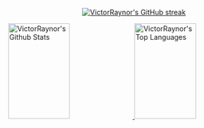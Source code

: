 <p align="center">
  <a href="https://github.com/VictorRaynor" >
    <img src="https://github-readme-streak-stats.herokuapp.com/?user=VictorRaynor&theme=codeSTACKr&border=9DAAF2" alt="VictorRaynor's GitHub streak"/>
  </a>
</p>

<a>
    <a href="https://github.com/VictorRaynor">
      <img alt="VictorRaynor's Github Stats" src="https://denvercoder1-github-readme-stats.vercel.app/api?username=VictorRaynor&show_icons=true&count_private=true&border_color=9DAAF2&bg_color=09131B&title_color=FF652F&icon_color=F8D866&text_color=FFFFFF" height="192px" width="49.5%"/>
    </a>
  <a href="https://github.com/VictorRaynor">
    <img alt="VictorRaynor's Top Languages" src="https://denvercoder1-github-readme-stats.vercel.app/api/top-langs/?username=VictorRaynor&langs_count=8&layout=compact&border_color=9DAAF2&bg_color=09131B&text_color=FFFFFF&title_color=FF652F&icon_color=F8D866" height="192px" width="49.5%"/>
  </a>

</a>
